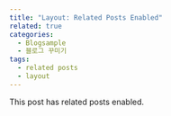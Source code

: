 ```yaml
---
title: "Layout: Related Posts Enabled"
related: true
categories: 
  - Blogsample
  - 블로그 꾸미기
tags:
  - related posts
  - layout
---
```


This post has related posts enabled.